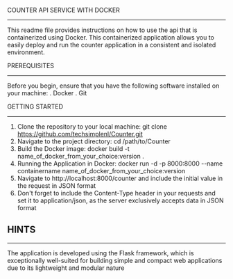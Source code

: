 COUNTER API SERVICE WITH DOCKER
__________________________________

This readme file provides instructions on how to use the api that is containerized using Docker. 
This containerized application allows you to easily deploy and run the counter application in a consistent and isolated environment.

PREREQUISITES
______________

Before you begin, ensure that you have the following software installed on your machine:
. Docker
. Git

GETTING STARTED
______________________

1. Clone the repository to your local machine: git clone https://github.com/techsimplenl/Counter.git
2. Navigate to the project directory: cd /path/to/Counter
3. Build the Docker image: docker build -t name_of_docker_from_your_choice:version .
4. Running the Application in Docker: docker run -d -p 8000:8000 --name containername name_of_docker_from_your_choice:version
5. Navigate to http://localhost:8000/counter and include the initial value in the request in JSON format
6. Don't forget to include the Content-Type header in your requests and set it to application/json, as the server exclusively accepts data in JSON format

## HINTS ##
___________

The application is developed using the Flask framework, which is exceptionally well-suited for building simple and compact web applications due to its lightweight and modular nature
